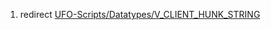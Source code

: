 1.  redirect
    [UFO-Scripts/Datatypes/V_CLIENT_HUNK_STRING](UFO-Scripts/Datatypes/V_CLIENT_HUNK_STRING "wikilink")